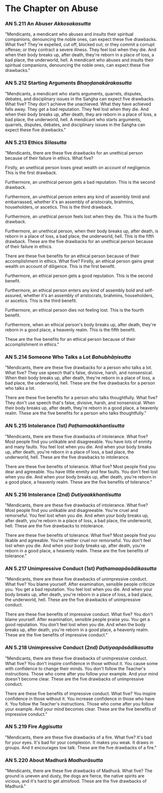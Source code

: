 # The Chapter on Abuse

### AN 5.211 An Abuser  *Akkosakasutta*

"Mendicants, a mendicant who abuses and insults their spiritual
companions, denouncing the noble ones, can expect these five drawbacks.
What five? They're expelled, cut off, blocked out; or they commit a
corrupt offense; or they contract a severe illness. They feel lost when
they die. And when their body breaks up, after death, they're reborn in
a place of loss, a bad place, the underworld, hell. A mendicant who
abuses and insults their spiritual companions, denouncing the noble
ones, can expect these five drawbacks."

<!--pg-->
### AN 5.212 Starting Arguments  *Bhaṇḍanakārakasutta*

"Mendicants, a mendicant who starts arguments, quarrels, disputes,
debates, and disciplinary issues in the Saṅgha can expect
five drawbacks. What five? They don't achieve the unachieved. What they
have achieved falls away. They get a bad reputation. They feel lost when
they die. And when their body breaks up, after death, they are reborn in
a place of loss, a bad place, the underworld, hell. A mendicant who
starts arguments, quarrels, disputes, debates, and disciplinary issues
in the Saṅgha can expect these five drawbacks."

<!--pg-->
### AN 5.213 Ethics  *Sīlasutta*

"Mendicants, there are these five drawbacks for an unethical person
because of their failure in ethics. What five?

Firstly, an unethical person loses great wealth on account of
negligence. This is the first drawback.

Furthermore, an unethical person gets a bad reputation. This is the
second drawback.

Furthermore, an unethical person enters any kind of assembly timid and
embarrassed, whether it's an assembly of aristocrats, brahmins,
householders, or ascetics. This is the third drawback.

Furthermore, an unethical person feels lost when they die. This is the
fourth drawback.

Furthermore, an unethical person, when their body breaks up, after
death, is reborn in a place of loss, a bad place, the underworld, hell.
This is the fifth drawback. These are the five drawbacks for an
unethical person because of their failure in ethics.

There are these five benefits for an ethical person because of their
accomplishment in ethics. What five? Firstly, an ethical person gains
great wealth on account of diligence. This is the first benefit.

Furthermore, an ethical person gets a good reputation. This is the
second benefit.

Furthermore, an ethical person enters any kind of assembly bold and
self-assured, whether it's an assembly of aristocrats, brahmins,
householders, or ascetics. This is the third benefit.

Furthermore, an ethical person dies not feeling lost. This is the fourth
benefit.

Furthermore, when an ethical person's body breaks up, after death,
they're reborn in a good place, a heavenly realm. This is the fifth
benefit.

These are the five benefits for an ethical person because of their
accomplishment in ethics."

<!--pg-->
### AN 5.214 Someone Who Talks a Lot  *Bahubhāṇisutta*

"Mendicants, there are these five drawbacks for a person who talks a
lot. What five? They use speech that's false, divisive, harsh, and
nonsensical. When their body breaks up, after death, they're reborn in a
place of loss, a bad place, the underworld, hell. These are the five
drawbacks for a person who talks a lot.

There are these five benefits for a person who talks thoughtfully. What
five? They don't use speech that's false, divisive, harsh, and
nonsensical. When their body breaks up, after death, they're reborn in a
good place, a heavenly realm. These are the five benefits for a person
who talks thoughtfully."

<!--pg-->
### AN 5.215 Intolerance (1st)  *Paṭhamaakkhantisutta*

"Mendicants, there are these five drawbacks of intolerance. What five?
Most people find you unlikable and disagreeable. You have lots of enmity
and many faults. You feel lost when you die. And when your body breaks
up, after death, you're reborn in a place of loss, a bad place, the
underworld, hell. These are the five drawbacks to intolerance.

There are these five benefits of tolerance. What five? Most people find
you dear and agreeable. You have little enmity and few faults. You don't
feel lost when you die. And when your body breaks up, after death,
you're reborn in a good place, a heavenly realm. These are the five
benefits of tolerance."

<!--pg-->
### AN 5.216 Intolerance (2nd)  *Dutiyaakkhantisutta*

"Mendicants, there are these five drawbacks of intolerance. What five?
Most people find you unlikable and disagreeable. You're cruel and
remorseful. You feel lost when you die. And when your body breaks up,
after death, you're reborn in a place of loss, a bad place, the
underworld, hell. These are the five drawbacks to intolerance.

There are these five benefits of tolerance. What five? Most people find
you likable and agreeable. You're neither cruel nor remorseful. You
don't feel lost when you die. And when your body breaks up, after death,
you're reborn in a good place, a heavenly realm. These are the five
benefits of tolerance."

<!--pg-->
### AN 5.217 Unimpressive Conduct (1st)  *Paṭhamaapāsādikasutta*

"Mendicants, there are these five drawbacks of unimpressive conduct.
What five? You blame yourself. After examination, sensible people
criticize you. You get a bad reputation. You feel lost when you die. And
when your body breaks up, after death, you're reborn in a place of loss,
a bad place, the underworld, hell. These are the five drawbacks of
unimpressive conduct.

There are these five benefits of impressive conduct. What five? You
don't blame yourself. After examination, sensible people praise you. You
get a good reputation. You don't feel lost when you die. And when the
body breaks up, after death, you're reborn in a good place, a heavenly
realm. These are the five benefits of impressive conduct."

<!--pg-->
### AN 5.218 Unimpressive Conduct (2nd)  *Dutiyaapāsādikasutta*

"Mendicants, there are these five drawbacks of unimpressive conduct.
What five? You don't inspire confidence in those without it. You cause
some with confidence to change their minds. You don't follow the
Teacher's instructions. Those who come after you follow your example.
And your mind doesn't become clear. These are the five drawbacks of
unimpressive conduct.

There are these five benefits of impressive conduct. What five? You
inspire confidence in those without it. You increase confidence in those
who have it. You follow the Teacher's instructions. Those who come after
you follow your example. And your mind becomes clear. These are the five
benefits of impressive conduct."

<!--pg-->
### AN 5.219 Fire  *Aggisutta*

"Mendicants, there are these five drawbacks of a fire. What five? It's
bad for your eyes. It's bad for your complexion. It makes you weak. It
draws in groups. And it encourages low talk. These are the five
drawbacks of a fire."

<!--pg-->
### AN 5.220 About Madhurā  *Madhurāsutta*

"Mendicants, there are these five drawbacks of Madhurā.
What five? The ground is uneven and dusty, the dogs are fierce, the
native spirits are vicious, and it's hard to get almsfood. These are the
five drawbacks of Madhurā."

